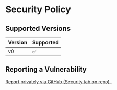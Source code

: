# Security Policy

## Supported Versions

| Version | Supported          |
| ------- | ------------------ |
|   v0    | :white_check_mark: |

## Reporting a Vulnerability

[Report privately via GitHub (Security tab on repo).](https://docs.github.com/en/code-security/security-advisories/guidance-on-reporting-and-writing-information-about-vulnerabilities/privately-reporting-a-security-vulnerability).